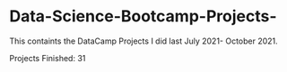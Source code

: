 # Data-Science-Bootcamp-Projects-
This containts the DataCamp Projects I did last July 2021- October 2021. 

Projects Finished: 31 

